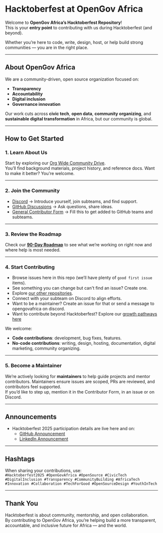 # Hacktoberfest at OpenGov Africa

Welcome to **OpenGov Africa’s Hacktoberfest Repository**!  
This is your **entry point** to contributing with us during Hacktoberfest (and beyond).  

Whether you’re here to code, write, design, host, or help build strong communities — you are in the right place.  

---

## About OpenGov Africa
We are a community-driven, open source organization focused on:
- **Transparency**  
- **Accountability**  
- **Digital inclusion**  
- **Governance innovation**  

Our work cuts across **civic tech**, **open data**, **community organizing**, and **sustainable digital transformation** in Africa, but our community is global.  

---

## How to Get Started

### 1. Learn About Us
Start by exploring our [Org Wide Community Drive](https://drive.google.com/drive/folders/1EF5yA7_0STfUdrRYWvRItOtY95bhVVQS).  
You’ll find background materials, project history, and reference docs. Want to make it better? You're welcome.  

---

### 2. Join the Community
- [Discord](https://discord.gg/Eswe4cvvMM) → Introduce yourself, join subteams, and find support.  
- [GitHub Discussions](https://github.com/OpenGovAfrica/OpenGovAfrica/discussions) → Ask questions, share ideas.  
- [General Contributor Form](https://forms.gle/63BwMW3r7MxuJGYE6) → Fill this to get added to GitHub teams and subteams.  

---

### 3. Review the Roadmap
Check our **[90-Day Roadmap](https://docs.google.com/document/d/13ELP1Azq7UFlbLQ0nIKrirszMJaRBs9qhlVLIlMij1s/edit?usp=drivesdk)** to see what we’re working on right now and where help is most needed.  

---

### 4. Start Contributing
- Browse issues here in this repo (we’ll have plenty of `good first issue` items).
- See something you can change but can't find an issue? Create one.   
- Explore [our other repositories](https://github.com/orgs/OpenGovAfrica/repositories).  
- Connect with your subteam on Discord to align efforts.
- Want to be a maintainer? Create an issue for that or send a message to opengovafrica on discord.
- Want to contribute beyond Hacktoberfest? Explore our [growth pathways here](https://github.com/OpenGovAfrica/.github/blob/main/governance.md) 

We welcome:  
- **Code contributions**: development, bug fixes, features.  
- **No-code contributions**: writing, design, hosting, documentation, digital marketing, community organizing.  

---

### 5. Become a Maintainer
We’re actively looking for **maintainers** to help guide projects and mentor contributors. Maintainers ensure issues are scoped, PRs are reviewed, and contributors feel supported.  
If you’d like to step up, mention it in the Contributor Form, in an issue or on Discord.  

---

## Announcements
- Hacktoberfest 2025 participation details are live here and on:  
  - [GitHub Announcement](https://github.com/OpenGovAfrica/.github/discussions/2%60)  
  - [LinkedIn Announcement](https://www.linkedin.com/feed/update/urn:li:activity:7379756527324286976)  

---

## Hashtags
When sharing your contributions, use:  
`#Hacktoberfest2025 #OpenGovAfrica #OpenSource #CivicTech #DigitalInclusion #Transparency #CommunityBuilding #AfricaTech #Innovation #Collaboration #TechForGood #OpenSourceDesign #YouthInTech`

---

## Thank You
Hacktoberfest is about community, mentorship, and open collaboration.  
By contributing to OpenGov Africa, you’re helping build a more transparent, accountable, and inclusive future for Africa — and the world.  
